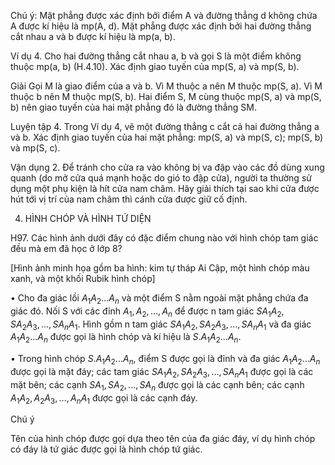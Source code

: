 Chú ý: Mặt phẳng được xác định bởi điểm A và đường thẳng d không chứa A được kí hiệu là mp(A, d). Mặt phẳng được xác định bởi hai đường thẳng cắt nhau a và b được kí hiệu là mp(a, b).

Ví dụ 4. Cho hai đường thẳng cắt nhau a, b và gọi S là một điểm không thuộc mp(a, b) (H.4.10). Xác định giao tuyến của mp(S, a) và mp(S, b).

Giải
Gọi M là giao điểm của a và b. Vì M thuộc a nên M thuộc mp(S, a). Vì M thuộc b nên M thuộc mp(S, b). Hai điểm S, M cùng thuộc mp(S, a) và mp(S, b) nên giao tuyến của hai mặt phẳng đó là đường thẳng SM.

Luyện tập 4. Trong Ví dụ 4, vẽ một đường thẳng c cắt cả hai đường thẳng a và b. Xác định giao tuyến của hai mặt phẳng: mp(S, a) và mp(S, c); mp(S, b) và mp(S, c).

Vận dụng 2. Để tránh cho cửa ra vào không bị va đập vào các đồ dùng xung quanh (do mở cửa quá mạnh hoặc do gió to đập cửa), người ta thường sử dụng một phụ kiện là hít cửa nam châm. Hãy giải thích tại sao khi cửa được hút tới vị trí của nam châm thì cánh cửa được giữ cố định.

4. HÌNH CHÓP VÀ HÌNH TỨ DIỆN

H97. Các hình ảnh dưới đây có đặc điểm chung nào với hình chóp tam giác đều mà em đã học ở lớp 8?

[Hình ảnh minh họa gồm ba hình: kim tự tháp Ai Cập, một hình chóp màu xanh, và một khối Rubik hình chóp]

• Cho đa giác lồi $A_1A_2...A_n$ và một điểm S nằm ngoài mặt phẳng chứa đa giác đó. Nối S với các đỉnh $A_1, A_2, ..., A_n$ để được n tam giác $SA_1A_2, SA_2A_3, ..., SA_nA_1$. Hình gồm n tam giác $SA_1A_2, SA_2A_3, ..., SA_nA_1$ và đa giác $A_1A_2...A_n$ được gọi là hình chóp và kí hiệu là $S.A_1A_2...A_n$.

• Trong hình chóp $S.A_1A_2...A_n$, điểm S được gọi là đỉnh và đa giác $A_1A_2...A_n$ được gọi là mặt đáy; các tam giác $SA_1A_2, SA_2A_3, ..., SA_nA_1$ được gọi là các mặt bên; các cạnh $SA_1, SA_2, ..., SA_n$ được gọi là các cạnh bên; các cạnh $A_1A_2, A_2A_3, ..., A_nA_1$ được gọi là các cạnh đáy.

Chú ý

Tên của hình chóp được gọi dựa theo tên của đa giác đáy, ví dụ hình chóp có đáy là tứ giác được gọi là hình chóp tứ giác.